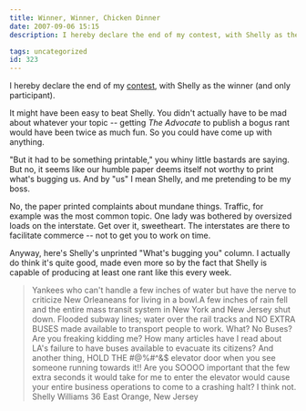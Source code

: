 ```yaml
---
title: Winner, Winner, Chicken Dinner
date: 2007-09-06 15:15
description: I hereby declare the end of my contest, with Shelly as the winner (and only participant).  It might have been easy to beat Shelly.  You didn't actually have to be mad about whatever your topic -- getting The Advocate to publish a bogus rant would have been twice as much fun.  So you could have come up with anything.  

tags: uncategorized
id: 323
---
```

I hereby declare the end of my <a href="http://theskinnyonbenny.com/blog2/archives/317">contest</a>, with Shelly as the winner (and only participant).

It might have been easy to beat Shelly.  You didn't actually have to be mad about whatever your topic -- getting *The Advocate* to publish a bogus rant would have been twice as much fun.  So you could have come up with anything.  

"But it had to be something printable," you whiny little bastards are saying.  But no, it seems like our humble paper deems itself not worthy to print what's bugging us.  And by "us" I mean Shelly, and me pretending to be my boss.

No, the paper printed complaints about mundane things.  Traffic, for example was the most common topic.  One lady was bothered by oversized loads on the interstate.  Get over it, sweetheart.  The interstates are there to facilitate commerce -- not to get you to work on time.  

Anyway, here's Shelly's unprinted "What's bugging you" column.  I actually do think it's quite good, made even more so by the fact that Shelly is capable of producing at least one rant like this every week.  

<blockquote>Yankees who can't handle a few inches of water but have the nerve to criticize New Orleaneans for living in a bowl.A few inches of rain fell and the entire mass transit system in New York and New Jersey shut down. Flooded subway lines; water over the rail tracks and NO EXTRA BUSES made available to transport people to work. What? No Buses? Are you freaking kidding me? How many articles have I read about LA's failure to have buses available to evacuate its citizens? And another thing, HOLD THE #@%#^&$ elevator door when you see someone running towards it!! Are you SOOOO important that the few extra seconds it would take for me to enter the elevator would cause your entire business operations to come to a crashing halt? I think not.
 Shelly Williams
 36
 East Orange, New Jersey</blockquote>
